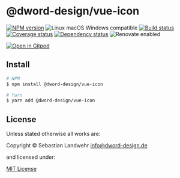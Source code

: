 <!-- TITLE/ -->
# @dword-design/vue-icon
<!-- /TITLE -->

<!-- BADGES/ -->
[![NPM version](https://img.shields.io/npm/v/@dword-design/vue-icon.svg)](https://npmjs.org/package/@dword-design/vue-icon)
![Linux macOS Windows compatible](https://img.shields.io/badge/os-linux%20%7C%C2%A0macos%20%7C%C2%A0windows-blue)
[![Build status](https://img.shields.io/github/workflow/status/dword-design/vue-icon/build)](https://github.com/dword-design/vue-icon/actions)
[![Coverage status](https://img.shields.io/coveralls/dword-design/vue-icon)](https://coveralls.io/github/dword-design/vue-icon)
[![Dependency status](https://img.shields.io/david/dword-design/vue-icon)](https://david-dm.org/dword-design/vue-icon)
![Renovate enabled](https://img.shields.io/badge/renovate-enabled-brightgreen)

[![Open in Gitpod](https://gitpod.io/button/open-in-gitpod.svg)](https://gitpod.io/#https://github.com/dword-design/vue-icon)
<!-- /BADGES -->

<!-- DESCRIPTION/ -->

<!-- /DESCRIPTION -->

<!-- INSTALL/ -->
## Install

```bash
# NPM
$ npm install @dword-design/vue-icon

# Yarn
$ yarn add @dword-design/vue-icon
```
<!-- /INSTALL -->

<!-- LICENSE/ -->
## License

Unless stated otherwise all works are:

Copyright &copy; Sebastian Landwehr <info@dword-design.de>

and licensed under:

[MIT License](https://opensource.org/licenses/MIT)
<!-- /LICENSE -->
